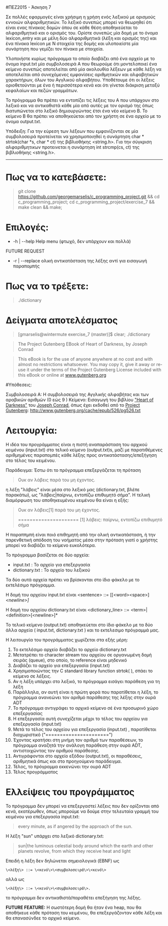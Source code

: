 #ΠΕΖ2015 - Άσκηση 7

Σε πολλές εφαρμογές είναι χρήσιμη η χρήση ενός λεξικού με ορισμούς εννοιών
αλφαριθμητικών. Το λεξικό συνεπώς μπορεί να θεωρηθεί ότι είναι ενας πίνακας
δομών όπου σε κάθε θέση αποθηκεύεται το αλφαριθμητικό και ο ορισμός του.
Ορίστε συνεπώς μία δομή με το όνομα lexicon_entry και με μέλη δύο 
αλφαριθμητικά (λέξη και ορισμός της) και ένα πίνακα lexicon με Ν στοιχεία 
της δομής και υλοποιείστε μία συνάρτηση που γεμίζει τον πίνακα με στοιχεία.

Υλοποιήστε κυρίως πρόγραμμα το οποίο διαβάζει από ένα αρχείο με το όνομα 
input.txt μία συμβολοσειρά Α που θεωρούμε ότι μοντελοποιεί ένα κείμενο 
συνεπώς αποτελείται από μία ακολουθία λέξεων με κάθε λέξη να αποτελείται 
από συνεχόμενες εμφανίσεις αριθμητικών και αλφαβητικών χαρακτήρων, όλων 
του Αγγλικού αλφαβήτου. Υποθέτουμε ότι οι λέξεις οριοθετούνται με ένα ή 
περισσότερα κενά και ότι γίνεται διάκριση μεταξύ κεφαλαίων και πεζών γραμμάτων.

Το πρόγραμμα θα πρέπει να εντοπίζει τις λέξεις του Α που υπάρχουν στο λεξικό 
και να αντικαθιστά κάθε μία από αυτές με τον ορισμό της όπως διατυπώνεται 
στο λεξικό δημιουργώντας έτσι ένα νέο κείμενο Β. Το κείμενο Β θα πρέπει να 
αποθηκεύεται από τον χρήστη σε ένα αρχείο με το όνομα output.txt.

Υπόδειξη: Για την εύρεση των λέξεων που εμφανίζονται σε μία συμβολοσειρά
προτείνεται να χρησιμοποιηθεί η συνάρτηση char * strtok(char *s, char * ct)
της βιβλιοθήκης <string.h>. Για την σύγκριση αλφαριθμητικων προτεινεται η 
συνάρτηση int strcmp(cs, ct) της βιβλιοθήκης <string.h>.

----

# Πως να το κατεβάσετε:

> git clone https://github.com/georgemarselis/c_programming_project.git && cd c_programming_project; cd c_programming_project/exercise_7 && make clean && make;

# Επιλογές:
* -h | --help Help menu (φτωχό, δεν υπάρχουν και πολλά)

FUTURE REQUEST
* -r | --replace ολική αντικατάσταση της λέξης αντί για εισαγωγή παραπομπής

# Πως να το τρέξετε:

> ./dictionary

# Δείγματα αποτελέσματος

> [gmarselis@wintermute exercise_7 (master)]$ clear; ./dictionary

> The Project Gutenberg EBook of Heart of Darkness, by Joseph Conrad

> This eBook is for the use of anyone anywhere at no cost and with
> almost no restrictions whatsoever. You may copy it, give it away or
> re-use it under the terms of the Project Gutenberg License included
> with this eBook or online at www.gutenberg.org
>

#Yπόθεσεις:

Συμβολοσειρά Α: Η συμβολοσειρά της Αγγλικής αλφαβήτας και των αραβικών αριθμών (0 εώς 9 )
Κείμενο: Εισαγωγή του βιβλίου ["Heart of Darkness"](https://en.wikipedia.org/wiki/Heart_of_Darkness) 
του [Joseph Conrad](https://en.wikipedia.org/wiki/Joseph_Conrad), όπως έχει εκδοθεί από το 
[Project Gutenberg](http://www.gutenberg.org/): http://www.gutenberg.org/cache/epub/526/pg526.txt


# Λειτουργία:

Η ιδέα του προγράμματος είναι η πιστή αναπαράσταση του αρχικού κειμένου (input.txt) στο τελικό κείμενο (output.txt)s, μαζί με
παρατιθέμενες αριθμημένες παραπομπές κάθε λέξης προς αντικατάστασης/επεξήγηση στο τέλος του κειμένου.

Παράδειγμα: Έστω ότι το πρόγραμμα επεξεργάζεται τη πρόταση 

> Ουκ αν λάβεις παρά του μη έχοντος.

η λέξη "λάβεις" είναι μέσα στο λεξικό μας (dictionary.txt, βλέπε παρακάτω), ως "λάβεις|παίρνω, εντοπίζω επιθυμητό σήμα". Η τελική 
διαμόρφωση του αποθηκευμένου κειμένου θα είναι η εξής:

> Ουκ αν λάβεις\[1\] παρά του μη έχοντος.
>
> =====================
> \[1\] λάβεις: παίρνω, εντοπίζω επιθυμητό σήμα

Η παραππμπή είναι ποιό επιθημητή από την ολική αντικατάσταση, ή την παρενθετική απόδοση του νοήματος
μέσα στην πρόταση γιατί ο χρήστης μπορεί να διαβάζει το κείμενο ευκολότερα.

Το πρόγραμμα βασίζεται σε δύο αρχεία: 

* input.txt      : Το αρχείο για επεξεργασία
* dictionary.txt : Το αρχείο του λεξικού

Τα δύο αυτά αρχεία πρέπει να βρίσκονται στο ίδιο φάκελο με το εκτελέσιμο πρόγραμμα.

Η δομή του αρχείου input.txt είναι 
\<sentence\> ::= \[\[\<word\>\<space\>\]*\<newline\>\]*

Η δομή του αρχείου dictionary.txt είναι
\<dictionary_line\> ::= \<term\>|\<definition\>[\<newline\>]*

Το τελικό κείμενο (output.txt) αποθηκεύεται στο ίδιο φάκελο με τα δύο άλλα αρχεία ( input.txt, dictionary.txt )
και το εκτελεσιμο πρόγραμμά μας.

Η λειτουργία του προγράμματος χωρίζεται στα εξής μέρη:

1. Το εκτελέσιμο αρχείο διαβάζει το αρχείο dictionary.txt
2. Μετατρέπει το character stream του αρχείου σε οργανωμένη δομή σειράς (queue), στο οποίο, το reference είναι μηδενικό
3. Διαβάζει το αρχείο για επεξεργασία (input.txt)
4. Χρησιμοποιώντας την C standard library function strtok( ), σπάει το κείμενο σε λέξεις.
5. Αν η λέξη υπάρχει στο λεξικό, το πρόγραμμα εισάγει παράθεση για τη λέξη
6. Παράλληλα, αν αυτή είναι η πρώτη φορά που παρατίθεται η λέξη, το πρόγραμμα ανανεώνει τον αριθμό παράθεσης της λέξης στην ουρά ADT
6. Το πρόγραμμα αντιγράφει το αρχικό κείμενο σέ ένα προσωρινό χώρο επεξεργασίας
7. Η επεξεργασία αυτή συνεχίζεται μέχρι το τέλος του αρχείου για επεξεργασία (input.txt) 
8. Μετά το τέλος του αρχείου για επεξεργασία (input.txt) , παρατίθεται διαχωριστικό ("======================")
9. Έχοντας κρατήσει στη μνήμη τον αριθμό των παραθέσεων, το πρόγραμμα αναζητά την ανάλογη παράθεση στην ουρά ADT, αντιστοιχώντας τον αριθμού παράθεσης.
10. Αντιγράφονται στο αρχείο εξόδου (output.txt), οι παραθέσεις, αριθμητικά όπως και στο προηγούμενο παράδειγμα.
11. Τέλος, το πρόγραμμα εκκενώνει την ουρά ADT
12. Τέλος προγράμματος


# Ελλείψεις του προγράμματος

Το πρόγραμμα δεν μπορεί να επεξεργαστεί λέξεις που δεν ορίζονται από κενά, εκατέρωθεν, 
όπως μπορούμε να δούμε στην τελευταία γραμμή του κειμένου για επεξεργασία input.txt:

> every minute, as if angered by the approach of the sun.

Η λέξη "sun" υπάρχει στο λεξικό dictionary.txt: 

> sun|the luminous celestial body around which the earth and other planets revolve, from which they receive heat and light

Επειδή η λέξη δεν δηλώνεται σημειολογικά (EBNF) ως 

    \<λέξη\> ::= \<κενό\>\<συμβολοσειρά\>\<κενό\> 

αλλά ως 

    \<λέξη\> ::= \<κενό\>\<συμβολοσειρά\>. 

το πρόγραμμα δεν αντικαθιστά/παραθέτει επεξήγηση της λέξης.

**FUTURE FEATURE:**
Η σωστότερη δομή θα ήταν ένα heap, που θα αποθήκευε κάθε
πρόταση του κειμένου, θα επεξεργάζονταν κάθε λέξη και θα επανασύνδεε το
αρχικό κείμενο.

